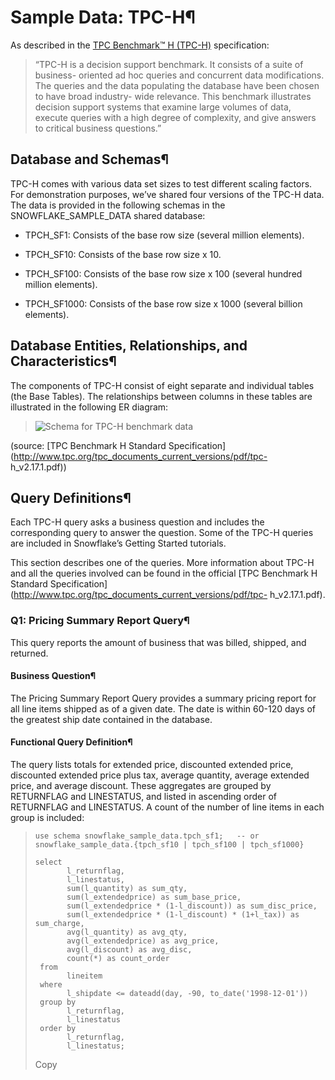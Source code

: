 # Sample Data: TPC-H¶

As described in the [TPC Benchmark™ H (TPC-H)](http://www.tpc.org/tpch/)
specification:

> “TPC-H is a decision support benchmark. It consists of a suite of business-
> oriented ad hoc queries and concurrent data modifications. The queries and
> the data populating the database have been chosen to have broad industry-
> wide relevance. This benchmark illustrates decision support systems that
> examine large volumes of data, execute queries with a high degree of
> complexity, and give answers to critical business questions.”

## Database and Schemas¶

TPC-H comes with various data set sizes to test different scaling factors. For
demonstration purposes, we’ve shared four versions of the TPC-H data. The data
is provided in the following schemas in the SNOWFLAKE_SAMPLE_DATA shared
database:

  * TPCH_SF1: Consists of the base row size (several million elements).

  * TPCH_SF10: Consists of the base row size x 10.

  * TPCH_SF100: Consists of the base row size x 100 (several hundred million elements).

  * TPCH_SF1000: Consists of the base row size x 1000 (several billion elements).

## Database Entities, Relationships, and Characteristics¶

The components of TPC-H consist of eight separate and individual tables (the
Base Tables). The relationships between columns in these tables are
illustrated in the following ER diagram:

> ![Schema for TPC-H benchmark data](../_images/sample-data-tpch-schema.png)

(source: [TPC Benchmark H Standard
Specification](http://www.tpc.org/tpc_documents_current_versions/pdf/tpc-
h_v2.17.1.pdf))

## Query Definitions¶

Each TPC-H query asks a business question and includes the corresponding query
to answer the question. Some of the TPC-H queries are included in Snowflake’s
Getting Started tutorials.

This section describes one of the queries. More information about TPC-H and
all the queries involved can be found in the official [TPC Benchmark H
Standard
Specification](http://www.tpc.org/tpc_documents_current_versions/pdf/tpc-
h_v2.17.1.pdf).

### Q1: Pricing Summary Report Query¶

This query reports the amount of business that was billed, shipped, and
returned.

#### Business Question¶

The Pricing Summary Report Query provides a summary pricing report for all
line items shipped as of a given date. The date is within 60-120 days of the
greatest ship date contained in the database.

#### Functional Query Definition¶

The query lists totals for extended price, discounted extended price,
discounted extended price plus tax, average quantity, average extended price,
and average discount. These aggregates are grouped by RETURNFLAG and
LINESTATUS, and listed in ascending order of RETURNFLAG and LINESTATUS. A
count of the number of line items in each group is included:

>
>     use schema snowflake_sample_data.tpch_sf1;   -- or snowflake_sample_data.{tpch_sf10 | tpch_sf100 | tpch_sf1000}
>  
>     select
>            l_returnflag,
>            l_linestatus,
>            sum(l_quantity) as sum_qty,
>            sum(l_extendedprice) as sum_base_price,
>            sum(l_extendedprice * (1-l_discount)) as sum_disc_price,
>            sum(l_extendedprice * (1-l_discount) * (1+l_tax)) as sum_charge,
>            avg(l_quantity) as avg_qty,
>            avg(l_extendedprice) as avg_price,
>            avg(l_discount) as avg_disc,
>            count(*) as count_order
>      from
>            lineitem
>      where
>            l_shipdate <= dateadd(day, -90, to_date('1998-12-01'))
>      group by
>            l_returnflag,
>            l_linestatus
>      order by
>            l_returnflag,
>            l_linestatus;
>  
>
> Copy


